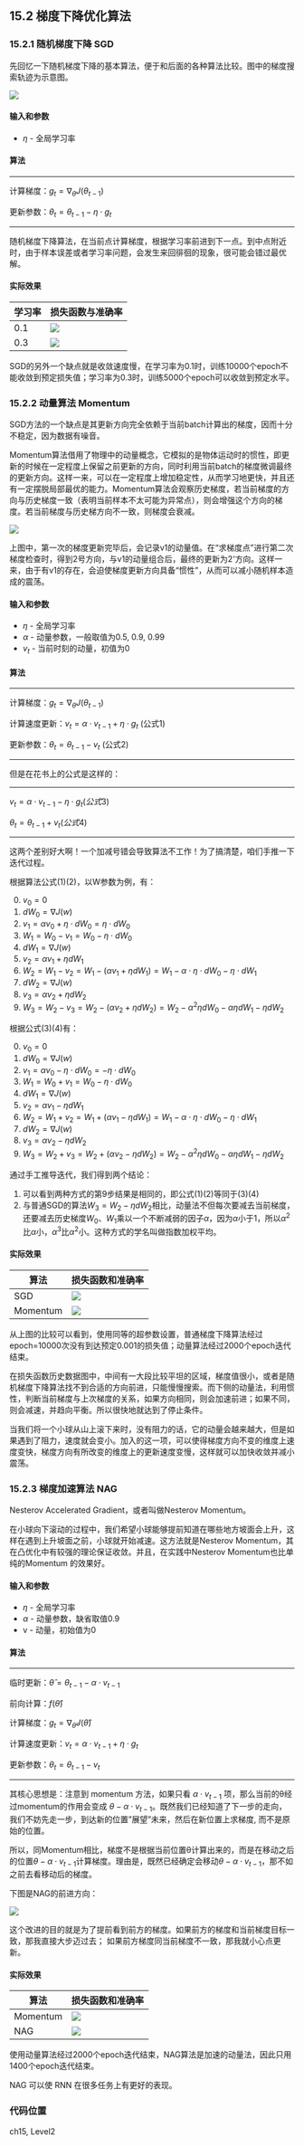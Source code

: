 <!--Copyright © Microsoft Corporation. All rights reserved.
  适用于[License](https://github.com/Microsoft/ai-edu/blob/master/LICENSE.md)版权许可-->

## 15.2 梯度下降优化算法

### 15.2.1 随机梯度下降 SGD

先回忆一下随机梯度下降的基本算法，便于和后面的各种算法比较。图中的梯度搜索轨迹为示意图。

<img src="../Images/15/sgd_algorithm.png" />

#### 输入和参数

- $\eta$ - 全局学习率

#### 算法

---

计算梯度：$g_t = \nabla_\theta J(\theta_{t-1})$

更新参数：$\theta_t = \theta_{t-1}  - \eta \cdot g_t$

---

随机梯度下降算法，在当前点计算梯度，根据学习率前进到下一点。到中点附近时，由于样本误差或者学习率问题，会发生来回徘徊的现象，很可能会错过最优解。

#### 实际效果

|学习率|损失函数与准确率|
|---|---|
|0.1|<img src="..\Images\15\op_sgd_ch09_loss_01.png">|
|0.3|<img src="..\Images\15\op_sgd_ch09_loss_03.png">|

SGD的另外一个缺点就是收敛速度慢，在学习率为0.1时，训练10000个epoch不能收敛到预定损失值；学习率为0.3时，训练5000个epoch可以收敛到预定水平。

### 15.2.2 动量算法 Momentum

SGD方法的一个缺点是其更新方向完全依赖于当前batch计算出的梯度，因而十分不稳定，因为数据有噪音。

Momentum算法借用了物理中的动量概念，它模拟的是物体运动时的惯性，即更新的时候在一定程度上保留之前更新的方向，同时利用当前batch的梯度微调最终的更新方向。这样一来，可以在一定程度上增加稳定性，从而学习地更快，并且还有一定摆脱局部最优的能力。Momentum算法会观察历史梯度，若当前梯度的方向与历史梯度一致（表明当前样本不太可能为异常点），则会增强这个方向的梯度。若当前梯度与历史梯方向不一致，则梯度会衰减。

<img src="../Images/15/momentum_algorithm.png" />

上图中，第一次的梯度更新完毕后，会记录v1的动量值。在“求梯度点”进行第二次梯度检查时，得到2号方向，与v1的动量组合后，最终的更新为2'方向。这样一来，由于有v1的存在，会迫使梯度更新方向具备“惯性”，从而可以减小随机样本造成的震荡。

#### 输入和参数

- $\eta$ - 全局学习率
- $\alpha$ - 动量参数，一般取值为0.5, 0.9, 0.99
- $v_t$ - 当前时刻的动量，初值为0
  
#### 算法

---

计算梯度：$g_t = \nabla_\theta J(\theta_{t-1})$

计算速度更新：$v_t = \alpha \cdot v_{t-1} + \eta \cdot g_t$ (公式1)
 
更新参数：$\theta_t = \theta_{t-1}  - v_t$ (公式2)

---

但是在花书上的公式是这样的：

---

$v_t = \alpha \cdot v_{t-1} - \eta \cdot g_t (公式3)$
 
$\theta_{t} = \theta_{t-1} + v_t (公式4)$

---

这两个差别好大啊！一个加减号错会导致算法不工作！为了搞清楚，咱们手推一下迭代过程。

根据算法公式(1)(2)，以W参数为例，有：

0. $v_0 = 0$
1. $dW_0 = \nabla J(w)$
2. $v_1 = \alpha v_0 + \eta \cdot dW_0 = \eta \cdot dW_0$
3. $W_1 = W_0 - v_1=W_0 - \eta \cdot dW_0$
4. $dW_1 = \nabla J(w)$
5. $v_2 = \alpha v_1 + \eta dW_1$
6. $W_2 = W_1 - v_2 = W_1 - (\alpha v_1 +\eta dW_1) = W_1 - \alpha \cdot \eta \cdot dW_0 - \eta \cdot dW_1$
7. $dW_2 = \nabla J(w)$
8. $v_3=\alpha v_2 + \eta dW_2$
9. $W_3 = W_2 - v_3=W_2-(\alpha v_2 + \eta dW_2) = W_2 - \alpha^2 \eta dW_0 - \alpha \eta dW_1 - \eta dW_2$


根据公式(3)(4)有：

0. $v_0 = 0$
1. $dW_0 = \nabla J(w)$
2. $v_1 = \alpha v_0 - \eta \cdot dW_0 = -\eta \cdot dW_0$
3. $W_1 = W_0 + v_1=W_0 - \eta \cdot dW_0$
4. $dW_1 = \nabla J(w)$
5. $v_2 = \alpha v_1 - \eta dW_1$
6. $W_2 = W_1 + v_2 = W_1 + (\alpha v_1 - \eta dW_1) = W_1 - \alpha \cdot \eta \cdot dW_0 - \eta \cdot dW_1$
7. $dW_2 = \nabla J(w)$
8. $v_3=\alpha v_2 - \eta dW_2$
9. $W_3 = W_2 + v_3=W_2 + (\alpha v_2 - \eta dW_2) = W_2 - \alpha^2 \eta dW_0 - \alpha \eta dW_1-\eta dW_2$

通过手工推导迭代，我们得到两个结论：

1. 可以看到两种方式的第9步结果是相同的，即公式(1)(2)等同于(3)(4)
2. 与普通SGD的算法$W_3 = W_2 - \eta dW_2$相比，动量法不但每次要减去当前梯度，还要减去历史梯度$W_0、W_1$乘以一个不断减弱的因子$\alpha$，因为$\alpha$小于1，所以$\alpha^2$比$\alpha$小，$\alpha^3$比$\alpha^2$小。这种方式的学名叫做指数加权平均。

#### 实际效果

|算法|损失函数和准确率|
|---|---|
|SGD|<img src="..\Images\15\op_sgd_ch09_loss_01.png">|
|Momentum|<img src="..\Images\15\op_momentum_ch09_loss_01.png">|

从上图的比较可以看到，使用同等的超参数设置，普通梯度下降算法经过epoch=10000次没有到达预定0.001的损失值；动量算法经过2000个epoch迭代结束。

在损失函数历史数据图中，中间有一大段比较平坦的区域，梯度值很小，或者是随机梯度下降算法找不到合适的方向前进，只能慢慢搜索。而下侧的动量法，利用惯性，判断当前梯度与上次梯度的关系，如果方向相同，则会加速前进；如果不同，则会减速，并趋向平衡。所以很快地就达到了停止条件。

当我们将一个小球从山上滚下来时，没有阻力的话，它的动量会越来越大，但是如果遇到了阻力，速度就会变小。加入的这一项，可以使得梯度方向不变的维度上速度变快，梯度方向有所改变的维度上的更新速度变慢，这样就可以加快收敛并减小震荡。

### 15.2.3 梯度加速算法 NAG

Nesterov Accelerated Gradient，或者叫做Nesterov Momentum。

在小球向下滚动的过程中，我们希望小球能够提前知道在哪些地方坡面会上升，这样在遇到上升坡面之前，小球就开始减速。这方法就是Nesterov Momentum，其在凸优化中有较强的理论保证收敛。并且，在实践中Nesterov Momentum也比单纯的Momentum 的效果好。

#### 输入和参数

- $\eta$ - 全局学习率
- $\alpha$ - 动量参数，缺省取值0.9
- v - 动量，初始值为0
  
#### 算法

---

临时更新：$\hat \theta = \theta_{t-1} - \alpha \cdot v_{t-1}$

前向计算：$f(\hat \theta)$

计算梯度：$g_t = \nabla_{\hat\theta} J(\hat \theta)$

计算速度更新：$v_t = \alpha \cdot v_{t-1} + \eta \cdot g_t$

更新参数：$\theta_t = \theta_{t-1}  - v_t$

---

其核心思想是：注意到 momentum 方法，如果只看 $\alpha \cdot v_{t-1}$ 项，那么当前的θ经过momentum的作用会变成 $\theta - \alpha \cdot v_{t-1}$。既然我们已经知道了下一步的走向，我们不妨先走一步，到达新的位置”展望”未来，然后在新位置上求梯度, 而不是原始的位置。

所以，同Momentum相比，梯度不是根据当前位置θ计算出来的，而是在移动之后的位置$\theta - \alpha \cdot v_{t-1}$计算梯度。理由是，既然已经确定会移动$\theta - \alpha \cdot v_{t-1}$，那不如之前去看移动后的梯度。

下图是NAG的前进方向：

<img src="../Images/15/nag_algorithm.png" />

这个改进的目的就是为了提前看到前方的梯度。如果前方的梯度和当前梯度目标一致，那我直接大步迈过去； 如果前方梯度同当前梯度不一致，那我就小心点更新。

#### 实际效果

|算法|损失函数和准确率|
|---|---|
|Momentum|<img src="..\Images\15\op_momentum_ch09_loss_01.png">|
|NAG|<img src="..\Images\15\op_nag_ch09_loss_01.png">|

使用动量算法经过2000个epoch迭代结束，NAG算法是加速的动量法，因此只用1400个epoch迭代结束。

NAG 可以使 RNN 在很多任务上有更好的表现。

### 代码位置

ch15, Level2
